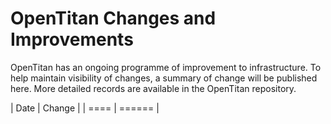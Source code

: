 # OpenTitan Changes and Improvements

OpenTitan has an ongoing programme of improvement to infrastructure.
To help maintain visibility of changes, a summary of change will be published here.
More detailed records are available in the OpenTitan repository.

| Date | Change |
| ==== | ====== |



